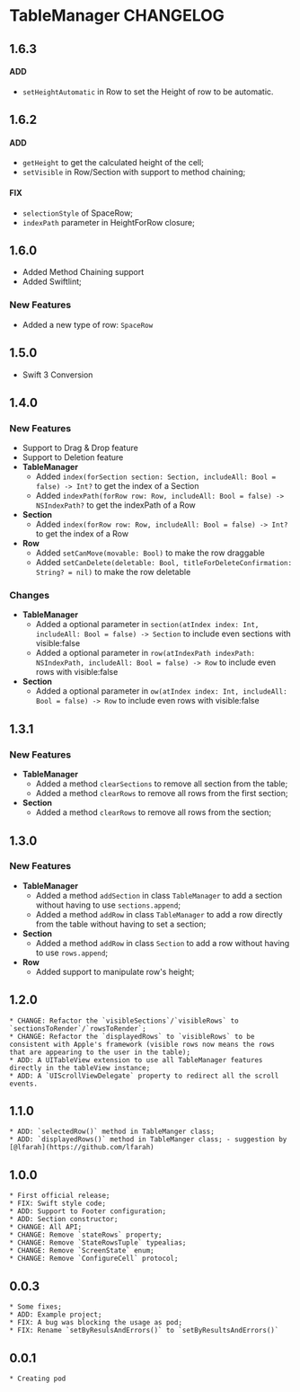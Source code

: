 # TableManager CHANGELOG

## 1.6.3
#### ADD
 - `setHeightAutomatic` in Row to set the Height of row to be automatic.

## 1.6.2
#### ADD
- `getHeight` to get the calculated height of the cell;
- `setVisible` in Row/Section with support to method chaining;

#### FIX
- `selectionStyle` of SpaceRow;
- `indexPath` parameter in HeightForRow closure;

## 1.6.0
* Added Method Chaining support
* Added Swiftlint;
### New Features
* Added a new type of row: `SpaceRow`

## 1.5.0
* Swift 3 Conversion

## 1.4.0
### New Features
* Support to Drag & Drop feature
* Support to Deletion feature
* **TableManager**
  * Added `index(forSection section: Section, includeAll: Bool = false) -> Int?` to get the index of a Section
  * Added `indexPath(forRow row: Row, includeAll: Bool = false) -> NSIndexPath?` to get the indexPath of a Row
* **Section**
  * Added `index(forRow row: Row, includeAll: Bool = false) -> Int?` to get the index of a Row
* **Row**
  * Added `setCanMove(movable: Bool)` to make the row draggable
  * Added `setCanDelete(deletable: Bool, titleForDeleteConfirmation: String? = nil)` to make the row deletable

### Changes
* **TableManager**
  * Added a optional parameter in `section(atIndex index: Int, includeAll: Bool = false) -> Section` to include even sections with visible:false
  * Added a optional parameter in `row(atIndexPath indexPath: NSIndexPath, includeAll: Bool = false) -> Row` to include even rows with visible:false
* **Section**
  * Added a optional parameter in `ow(atIndex index: Int, includeAll: Bool = false) -> Row` to include even rows with visible:false 

## 1.3.1
### New Features
* **TableManager**
  * Added a method `clearSections` to remove all section from the table;
  * Added a method `clearRows` to remove all rows from the first section;
* **Section**
  * Added a method `clearRows` to remove all rows from the section;

## 1.3.0
### New Features
* **TableManager**
  * Added a method `addSection` in class `TableManager` to add a section without having to use `sections.append`;
  * Added a method `addRow` in class `TableManager` to add a row directly from the table without having to set a section;
* **Section**
  * Added a method `addRow` in class `Section` to add a row without having to use `rows.append`;
* **Row**
  * Added support to manipulate row's height;
  
## 1.2.0
    * CHANGE: Refactor the `visibleSections`/`visibleRows` to `sectionsToRender`/`rowsToRender`;
    * CHANGE: Refactor the `displayedRows` to `visibleRows` to be consistent with Apple's framework (visible rows now means the rows that are appearing to the user in the table);
    * ADD: A UITableView extension to use all TableManager features directly in the tableView instance;
    * ADD: A `UIScrollViewDelegate` property to redirect all the scroll events.
## 1.1.0
    * ADD: `selectedRow()` method in TableManger class; 
    * ADD: `displayedRows()` method in TableManger class; - suggestion by [@lfarah](https://github.com/lfarah)
## 1.0.0
    * First official release; 
    * FIX: Swift style code;
    * ADD: Support to Footer configuration;
    * ADD: Section constructor;
    * CHANGE: All API;
    * CHANGE: Remove `stateRows` property;
    * CHANGE: Remove `StateRowsTuple` typealias;
    * CHANGE: Remove `ScreenState` enum;
    * CHANGE: Remove `ConfigureCell` protocol;
## 0.0.3
    * Some fixes;
    * ADD: Example project;
    * FIX: A bug was blocking the usage as pod;
    * FIX: Rename `setByResulsAndErrors()` to `setByResultsAndErrors()`
## 0.0.1
    * Creating pod
